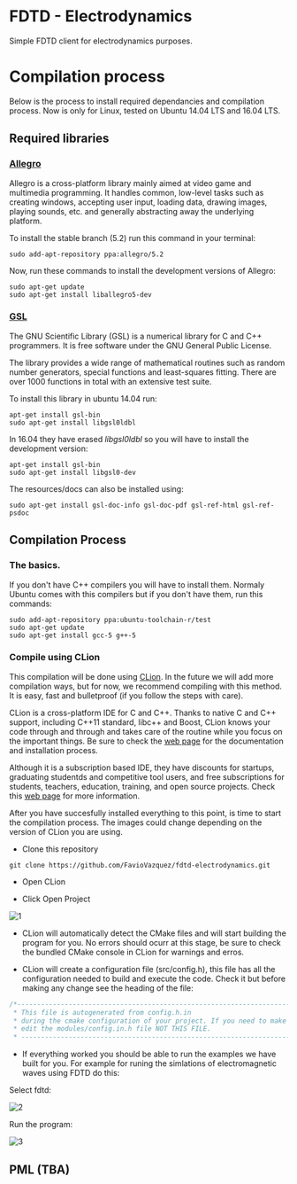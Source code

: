 # FDTD - Electrodynamics

Simple FDTD client for electrodynamics purposes.

# Compilation process

Below is the process to install required dependancies and compilation process. Now is only for Linux, tested on Ubuntu 14.04 LTS and 16.04 LTS. 

## Required libraries 

### [Allegro](http://liballeg.org/)

Allegro is a cross-platform library mainly aimed at video game and multimedia programming. It handles common, low-level tasks such as creating windows, accepting user input, loading data, drawing images, playing sounds, etc. and generally abstracting away the underlying platform.

To install the stable branch (5.2) run this command in your terminal:

```
sudo add-apt-repository ppa:allegro/5.2
```

Now, run these commands to install the development versions of Allegro:

```
sudo apt-get update
sudo apt-get install liballegro5-dev
```

### [GSL](https://www.gnu.org/software/gsl/)

The GNU Scientific Library (GSL) is a numerical library for C and C++ programmers. It is free software under the GNU General Public License.

The library provides a wide range of mathematical routines such as random number generators, special functions and least-squares fitting. There are over 1000 functions in total with an extensive test suite.

To install this library in ubuntu 14.04 run:

```
apt-get install gsl-bin
sudo apt-get install libgsl0ldbl
```

In 16.04 they have erased *libgsl0ldbl* so you will have to install the development version:

```
apt-get install gsl-bin
sudo apt-get install libgsl0-dev
```

The resources/docs can also be installed using: 

```
sudo apt-get install gsl-doc-info gsl-doc-pdf gsl-ref-html gsl-ref-psdoc
```

## Compilation Process 

### The basics.

If you don't have C++ compilers you will have to install them. Normaly Ubuntu comes with this compilers but if you don't have them, run this commands:

```
sudo add-apt-repository ppa:ubuntu-toolchain-r/test
sudo apt-get update
sudo apt-get install gcc-5 g++-5
```

### Compile using CLion

This compilation will be done using [CLion](https://www.jetbrains.com/clion/). In the future we will add more compilation ways, but for now, we recommend compiling with this method. It is easy, fast and bulletproof (if you follow the steps with care). 

CLion is a cross-platform IDE for C and C++. Thanks to native C and C++ support, including C++11 standard, libc++ and Boost, CLion knows your code through and through and takes care of the routine while you focus on the important things. Be sure to check the [web page](https://www.jetbrains.com/clion/) for the documentation and installation process. 

Although it is a subscription based IDE, they have discounts for startups, graduating studentds and competitive tool users, and free subscriptions for students, teachers, education, training, and open source projects. Check this [web page](https://www.jetbrains.com/clion/buy/#edition=discounts) for more information.

After you have succesfully installed everything to this point, is time to start the compilation process. The images could change depending on the version of CLion you are using. 

- Clone this repository

```
git clone https://github.com/FavioVazquez/fdtd-electrodynamics.git
```

- Open CLion

- Click Open Project

![1](https://github.com/FavioVazquez/fdtd-electrodynamics/blob/master/compImages/1.png)

- CLion will automatically detect the CMake files and will start building the program for you. No errors should ocurr at this stage, be sure to check the bundled CMake console in CLion for warnings and erros. 

- CLion will create a configuration file (src/config.h), this file has all the configuration needed to build and execute the code. Check it but before making any change see the heading of the file:

```C++
/*--------------------------------------------------------------------------
 * This file is autogenerated from config.h.in 
 * during the cmake configuration of your project. If you need to make changes
 * edit the modules/config.in.h file NOT THIS FILE.
 * --------------------------------------------------------------------------*/
```

- If everything worked you should be able to run the examples we have built for you. For example for runing the simlations of electromagnetic waves using FDTD do this: 

Select fdtd:

![2](https://github.com/FavioVazquez/fdtd-electrodynamics/blob/master/compImages/2.png)

Run the program:

![3](https://github.com/FavioVazquez/fdtd-electrodynamics/blob/master/compImages/3.png)

## PML (TBA)







